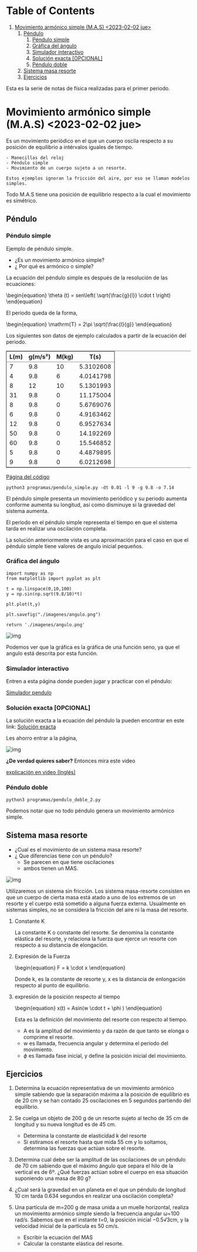 
# Table of Contents

1.  [Movimiento armónico simple (M.A.S) <span class="timestamp-wrapper"><span class="timestamp">&lt;2023-02-02 jue&gt;</span></span>](#org6592b46)
    1.  [Péndulo](#orgad3321a)
        1.  [Péndulo simple](#org048df5d)
        2.  [Gráfica del ángulo](#org4b6a0d2)
        3.  [Simulador interactivo](#org1fa2987)
        4.  [Solución exacta [OPCIONAL]](#org735e719)
        5.  [Péndulo doble](#org2595f05)
    2.  [Sistema masa resorte](#org0ed2699)
    3.  [Ejercicios](#org7753655)

Esta es la serie de notas de física realizadas para el primer periodo.


<a id="org6592b46"></a>

# Movimiento armónico simple (M.A.S) <span class="timestamp-wrapper"><span class="timestamp">&lt;2023-02-02 jue&gt;</span></span>

Es un movimiento periódico en el que un cuerpo oscila respecto a su posición de equilibrio a intérvalos iguales de tiempo.

    - Manecillas del reloj
    - Péndulo simple
    - Movimiento de un cuerpo sujeto a un resorte.
    
    Estos ejemplos ignoran la fricción del aire, por eso se llaman modelos simples.

Todo M.A.S tiene una posición de equilibrio respecto a la cual el movimiento es simétrico.


<a id="orgad3321a"></a>

## Péndulo


<a id="org048df5d"></a>

### Péndulo simple

Ejemplo de péndulo simple.

-   ¿Es un movimiento armónico simple?
-   ¿ Por qué es armónico o simple?

La ecuación del péndulo simple es después de la resolución de las ecuaciones:

\begin{equation}
\theta (t) = sen\left( \sqrt{\frac{g}{l}} \cdot t \right)
\end{equation}

El periodo queda de la forma,

\begin{equation}
\mathrm{T} = 2\pi \sqrt{\frac{l}{g}}
\end{equation}

Los siguientes son datos de ejemplo calculados a partir de la ecuación del periodo.

<table border="2" cellspacing="0" cellpadding="6" rules="groups" frame="hsides">


<colgroup>
<col  class="org-right" />

<col  class="org-right" />

<col  class="org-right" />

<col  class="org-right" />
</colgroup>
<thead>
<tr>
<th scope="col" class="org-right">L(m)</th>
<th scope="col" class="org-right">g(m/s²)</th>
<th scope="col" class="org-right">M(kg)</th>
<th scope="col" class="org-right">T(s)</th>
</tr>
</thead>

<tbody>
<tr>
<td class="org-right">7</td>
<td class="org-right">9.8</td>
<td class="org-right">10</td>
<td class="org-right">5.3102608</td>
</tr>


<tr>
<td class="org-right">4</td>
<td class="org-right">9.8</td>
<td class="org-right">6</td>
<td class="org-right">4.0141798</td>
</tr>


<tr>
<td class="org-right">8</td>
<td class="org-right">12</td>
<td class="org-right">10</td>
<td class="org-right">5.1301993</td>
</tr>


<tr>
<td class="org-right">31</td>
<td class="org-right">9.8</td>
<td class="org-right">0</td>
<td class="org-right">11.175004</td>
</tr>


<tr>
<td class="org-right">8</td>
<td class="org-right">9.8</td>
<td class="org-right">0</td>
<td class="org-right">5.6769076</td>
</tr>


<tr>
<td class="org-right">6</td>
<td class="org-right">9.8</td>
<td class="org-right">0</td>
<td class="org-right">4.9163462</td>
</tr>


<tr>
<td class="org-right">12</td>
<td class="org-right">9.8</td>
<td class="org-right">0</td>
<td class="org-right">6.9527634</td>
</tr>


<tr>
<td class="org-right">50</td>
<td class="org-right">9.8</td>
<td class="org-right">0</td>
<td class="org-right">14.192269</td>
</tr>


<tr>
<td class="org-right">60</td>
<td class="org-right">9.8</td>
<td class="org-right">0</td>
<td class="org-right">15.546852</td>
</tr>


<tr>
<td class="org-right">5</td>
<td class="org-right">9.8</td>
<td class="org-right">0</td>
<td class="org-right">4.4879895</td>
</tr>


<tr>
<td class="org-right">9</td>
<td class="org-right">9.8</td>
<td class="org-right">0</td>
<td class="org-right">6.0212698</td>
</tr>
</tbody>
</table>

[Página del código](https://scipython.com/book2/chapter-7-matplotlib/problems/p77/animating-a-pendulum/)

    python3 programas/pendulo_simple.py -dt 0.01 -l 9 -g 9.8 -o 7.14

El péndulo simple presenta un movimiento periódico y su periodo aumenta conforme aumenta su longitud, así como disminuye si la gravedad del sistema aumenta.

<p class="verse">
El periodo en el péndulo simple representa el tiempo en que el sistema tarda en realizar una oscilación completa.<br />
</p>

<p class="verse">
La solución anteriormente vista es una aproximación para el caso en que el péndulo simple tiene valores de angulo inicial pequeños.<br />
</p>


<a id="org4b6a0d2"></a>

### Gráfica del ángulo

    import numpy as np
    from matplotlib import pyplot as plt
    
    t = np.linspace(0,10,100)
    y = np.sin(np.sqrt(9.8/10)*t)
    
    plt.plot(t,y)
    
    plt.savefig("./imagenes/angulo.png")
    
    return './imagenes/angulo.png'

![img](./imagenes/angulo.png)

Podemos ver que la gráfica es la gráfica de una función seno, ya que el angulo está descrita por esta función.


<a id="org1fa2987"></a>

### Simulador interactivo

Entren a esta página donde pueden jugar y practicar con el péndulo:

[Simulador pendulo](https://phet.colorado.edu/sims/html/pendulum-lab/latest/pendulum-lab_es.html)


<a id="org735e719"></a>

### Solución exacta [OPCIONAL]

La solución exacta a la ecuación del péndulo la pueden encontrar en este link: [Solución exacta](https://www.cfm.brown.edu/people/dobrush/am33/Mathematica/ch4/solution.html)

Les ahorro entrar a la página,

![img](./imagenes/pendulosolucion.png)

**¿De verdad quieres saber?**
Entonces mira este video

[explicación en video (Inglés)](https://www.youtube.com/watch?v=efvT2iUSjaA)


<a id="org2595f05"></a>

### Péndulo doble

    python3 programas/pendulo_doble_2.py

Podemos notar que no todo péndulo genera un movimiento armónico simple.


<a id="org0ed2699"></a>

## Sistema masa resorte

-   ¿Cual es el movimiento de un sistema masa resorte?
-   ¿ Que diferencias tiene con un péndulo?
    -   Se parecen en que tiene oscilaciones
    -   ambos tienen un MAS.

![img](./imagenes/masa_resorte.gif "Movimiento de una masa en un resorte")

Utilizaremos un sistema sin fricción. Los sistema  masa-resorte consisten en que un cuerpo de cierta masa está atado a uno de los extremos de un resorte y el cuerpo está sometido a alguna fuerza externa. Usualmente en sistemas simples, no se considera la fricción del aire ni la masa del resorte.

1.  Constante K

    La constante K o constante del resorte. Se denomina la constante elástica del resorte, y relaciona la fuerza que ejerce un resorte con respecto a su distancia de elongación.

2.  Expresión de la Fuerza

    \begin{equation}
    F = k \cdot x
    \end{equation}
    
    Donde k, es la constante de resorte y, x es la distancia de enlongación respecto al punto de equilibrio.

3.  expresión de la posición respecto al tiempo

    \begin{equation}
    x(t) = Asin(w \cdot t + \phi )
    \end{equation}
    
    Esta es la definición del movimiento del resorte con respecto al tiempo.
    
    -   A es la amplitud del movimiento y da razón de que tanto se elonga o comprime el resorte.
    -   w es llamada, frecuencia angular y determina el periodo del movimiento.
    -   $\phi$ es llamada fase inicial, y define la posición inicial del movimiento.


<a id="org7753655"></a>

## Ejercicios

1.  Determina la ecuación representativa de un movimiento armónico simple sabiendo que la separación máxima a la posición de equilíbrio es de 20 cm y se han contado 25 oscilaciones en 5 segundos partiendo del equilibrio.

2.  Se cuelga un objeto de 200 g de un resorte sujeto al techo de 35 cm de longitud y su nueva longitud es de 45 cm.
    -   Determina la constante de elasticidad k del resorte
    -   Si estiramos el resorte hasta que mida 55 cm y lo soltamos, determina las fuerzas que actúan sobre el resorte.

3.  Determina cual debe ser la amplitud de las oscilaciones de un péndulo de 70 cm sabiendo que el máximo ángulo que separa el hilo de la vertical es de 6º. ¿Qué fuerzas actúan sobre el cuerpo en esa situación suponiendo una masa de 80 g?

4.  ¿Cual será la gravedad en un planeta en el que un péndulo de longitud 10 cm tarda 0.634 segundos en realizar una oscilación completa?

5.  Una partícula de m=200 g de masa unida a un muelle horizontal, realiza un movimiento armónico simple siendo la frecuencia angular ω=100 rad/s. Sabemos que en el instante t=0, la posición inicial −0.5√3cm, y la velocidad inicial de la partícula es 50 cm/s.
    -   Escribir la ecuación del MAS
    -   Calcular la constante elástica del resorte.

